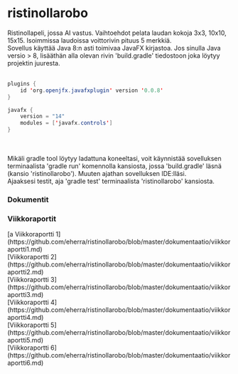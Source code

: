 # ristinollarobo
Ristinollapeli, jossa AI vastus. Vaihtoehdot pelata laudan kokoja 3x3, 10x10, 15x15. Isoimmissa laudoissa voittorivin pituus 5 merkkiä.
</br>
Sovellus käyttää Java 8:n asti toimivaa JavaFX kirjastoa. 
Jos sinulla Java versio > 8, lisääthän alla olevan rivin 'build.gradle' tiedostoon joka löytyy projektin juuresta.
</br>
</br>
```java
plugins {
    id 'org.openjfx.javafxplugin' version '0.0.8'
}

javafx {
    version = "14"
    modules = ['javafx.controls']
}
```
</br>
</br>
Mikäli gradle tool löytyy ladattuna koneeltasi, voit käynnistää sovelluksen terminaalista 'gradle run' komennolla kansiosta, jossa 'build.gradle' läsnä (kansio 'ristinollarobo'). Muuten ajathan sovelluksen IDE:lläsi.
</br>
Ajaaksesi testit, aja 'gradle test' terminaalista 'ristinollarobo' kansiosta.
</br>
<h3> Dokumentit </h3>

<h3> Viikkoraportit </h3>
[a Viikkoraportti 1](https://github.com/eherra/ristinollarobo/blob/master/dokumentaatio/viikkoraportti1.md)</br>
[Viikkoraportti 2](https://github.com/eherra/ristinollarobo/blob/master/dokumentaatio/viikkoraportti2.md)</br>
[Viikkoraportti 3](https://github.com/eherra/ristinollarobo/blob/master/dokumentaatio/viikkoraportti3.md)</br>
[Viikkoraportti 4](https://github.com/eherra/ristinollarobo/blob/master/dokumentaatio/viikkoraportti4.md)</br>
[Viikkoraportti 5](https://github.com/eherra/ristinollarobo/blob/master/dokumentaatio/viikkoraportti5.md)</br>
[Viikkoraportti 6](https://github.com/eherra/ristinollarobo/blob/master/dokumentaatio/viikkoraportti6.md)
</br>





